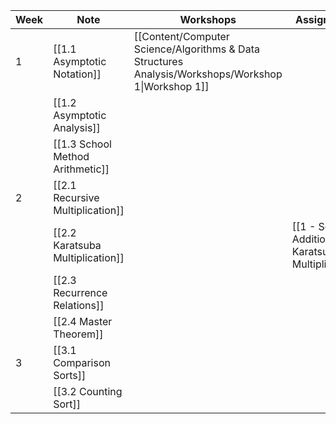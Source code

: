 
| Week | Note                             | Workshops                                                                                           | Assignments                                        | Quizzes                |
| ---- | -------------------------------- | --------------------------------------------------------------------------------------------------- | -------------------------------------------------- | ---------------------- |
| 1    | [[1.1 Asymptotic Notation]]      | [[Content/Computer Science/Algorithms & Data Structures Analysis/Workshops/Workshop 1\|Workshop 1]] |                                                    |                        |
|      | [[1.2 Asymptotic Analysis]]      |                                                                                                     |                                                    |                        |
|      | [[1.3 School Method Arithmetic]] |                                                                                                     |                                                    | [[Integer Arithmetic]] |
| 2    | [[2.1 Recursive Multiplication]] |                                                                                                     |                                                    |                        |
|      | [[2.2 Karatsuba Multiplication]] |                                                                                                     | [[1 - School Addition + Karatsuba Multiplication]] |                        |
|      | [[2.3 Recurrence Relations]]     |                                                                                                     |                                                    |                        |
|      | [[2.4 Master Theorem]]           |                                                                                                     |                                                    |                        |
| 3    | [[3.1 Comparison Sorts]]         |                                                                                                     |                                                    |                        |
|      | [[3.2 Counting Sort]]            |                                                                                                     |                                                    |                        |
